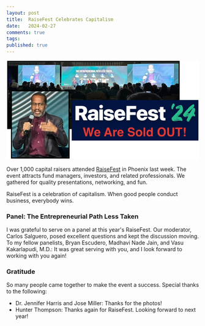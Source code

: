 ```yaml
---
layout: post
title:  RaiseFest Celebrates Capitalism
date:   2024-02-27
comments: true
tags: 
published: true
---
```


<img src="/images/RayHightower_RaiseFest_24_Phoenix_AZ.jpg" width="600" alt="RaiseFest 2024 in Phoenix, AZ USA" title="RaiseFest 2024 in Phoenix, AZ USA" />

Over 1,000 capital raisers attended [RaiseFest](https://raisefest.com) in Phoenix last week. The event attracts fund managers, investors, and related professionals. We gathered for quality presentations, networking, and fun. 

RaiseFest is a celebration of capitalism. When good people conduct business, everybody wins.

<!--more-->

### Panel: The Entrepreneurial Path Less Taken

I was grateful to serve on a panel at this year's RaiseFest. Our moderator, Carlos Salguero, posed excellent questions and kept the discussion moving. To my fellow panelists, Bryan Escudero, Madhavi Nade Jain, and Vasu Kakarlapudi, M.D.: It was great serving with you, and I look forward to working with you again!

### Gratitude

So many people came together to make the event a success. Special thanks to the following:

* Dr. Jennifer Harris and Jose Miller: Thanks for the photos!
* Hunter Thompson: Thanks again for RaiseFest. Looking forward to next year!